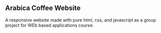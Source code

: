 ## Arabica Coffee Website

A responsive website made with pure html, css, and javascript as a group project for WEb based applications course. 
